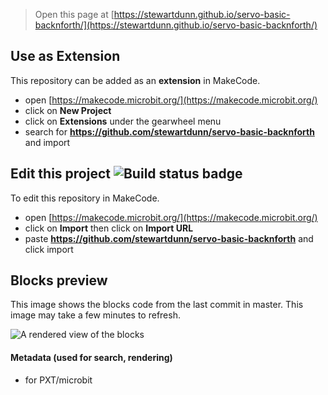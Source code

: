 
> Open this page at [https://stewartdunn.github.io/servo-basic-backnforth/](https://stewartdunn.github.io/servo-basic-backnforth/)

## Use as Extension

This repository can be added as an **extension** in MakeCode.

* open [https://makecode.microbit.org/](https://makecode.microbit.org/)
* click on **New Project**
* click on **Extensions** under the gearwheel menu
* search for **https://github.com/stewartdunn/servo-basic-backnforth** and import

## Edit this project ![Build status badge](https://github.com/stewartdunn/servo-basic-backnforth/workflows/MakeCode/badge.svg)

To edit this repository in MakeCode.

* open [https://makecode.microbit.org/](https://makecode.microbit.org/)
* click on **Import** then click on **Import URL**
* paste **https://github.com/stewartdunn/servo-basic-backnforth** and click import

## Blocks preview

This image shows the blocks code from the last commit in master.
This image may take a few minutes to refresh.

![A rendered view of the blocks](https://github.com/stewartdunn/servo-basic-backnforth/raw/master/.github/makecode/blocks.png)

#### Metadata (used for search, rendering)

* for PXT/microbit
<script src="https://makecode.com/gh-pages-embed.js"></script><script>makeCodeRender("{{ site.makecode.home_url }}", "{{ site.github.owner_name }}/{{ site.github.repository_name }}");</script>
